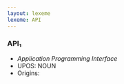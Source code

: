 ```yaml
---
layout: lexeme
lexeme: API
---
```


###  API₁

* _Application Programming Interface_
* UPOS:  NOUN
* Origins: 

